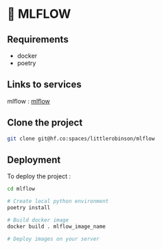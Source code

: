# 🚀 MLFLOW

## Requirements

- docker
- poetry

## Links to services

mlflow : [mlflow](https://huggingface.co/spaces/littlerobinson/mlflow)

## Clone the project

```bash
git clone git@hf.co:spaces/littlerobinson/mlflow
```

## Deployment

To deploy the project :

```bash
cd mlflow

# Create local python environment
poetry install

# Build docker image
docker build . mlflow_image_name

# Deploy images on your server
```

